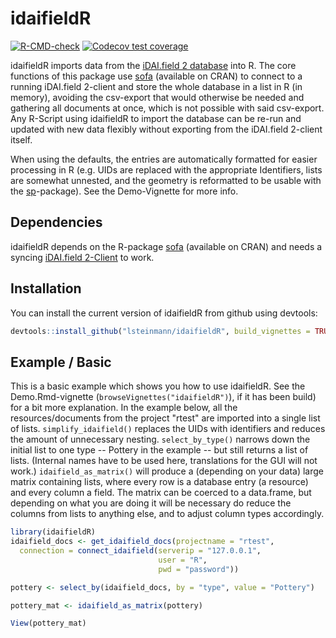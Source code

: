 
# idaifieldR

<!-- badges: start -->
[![R-CMD-check](https://github.com/lsteinmann/idaifieldR/workflows/R-CMD-check/badge.svg)](https://github.com/lsteinmann/idaifieldR/actions)
[![Codecov test coverage](https://codecov.io/gh/lsteinmann/idaifieldR/branch/main/graph/badge.svg)](https://codecov.io/gh/lsteinmann/idaifieldR?branch=main)
<!-- badges: end -->

idaifieldR imports data from the [iDAI.field 2 database](https://github.com/dainst/idai-field) into R. The core functions of this package use [sofa](https://github.com/ropensci/sofa) (available on CRAN) to connect to a running iDAI.field 2-client and store the whole database in a list in R (in memory), avoiding the csv-export that would otherwise be needed and gathering all documents at once, which is not possible with said csv-export. Any R-Script using idaifieldR to import the database can be re-run and updated with new data flexibly without exporting from the iDAI.field 2-client itself. 

When using the defaults, the entries are automatically formatted for easier processing in R (e.g. UIDs are replaced with the appropriate Identifiers, lists are somewhat unnested, and the geometry is reformatted to be usable with the [sp](https://cran.r-project.org/web/packages/sp/index.html)-package). See the Demo-Vignette for more info. 

## Dependencies

idaifieldR depends on the R-package [sofa](https://github.com/ropensci/sofa) (available on CRAN) and needs a syncing [iDAI.field 2-Client](https://github.com/dainst/idai-field) to work.

## Installation

You can install the current version of idaifieldR from github using devtools:

``` r
devtools::install_github("lsteinmann/idaifieldR", build_vignettes = TRUE)
```



## Example / Basic 

This is a basic example which shows you how to use idaifieldR. See the Demo.Rmd-vignette (`browseVignettes("idaifieldR")`), if it has been build) for a bit more explanation. In the example below, all the resources/documents from the project "rtest" are imported into a single list of lists. `simplify_idaifield()` replaces the UIDs with identifiers and reduces the amount of unnecessary nesting.  `select_by_type()` narrows down the initial list to one type -- Pottery in the example -- but still returns a list of lists. (Internal names have to be used here, translations for the GUI will not work.) `idaifield_as_matrix()` will produce a (depending on your data) large matrix containing lists, where every row is a database entry (a resource) and every column a field. The matrix can be coerced to a data.frame, but depending on what you are doing it will be necessary do reduce the columns from lists to anything else, and to adjust column types accordingly.

``` r
library(idaifieldR)
idaifield_docs <- get_idaifield_docs(projectname = "rtest",
  connection = connect_idaifield(serverip = "127.0.0.1",
                                 user = "R", 
                                 pwd = "password"))

pottery <- select_by(idaifield_docs, by = "type", value = "Pottery")

pottery_mat <- idaifield_as_matrix(pottery)

View(pottery_mat)
```

